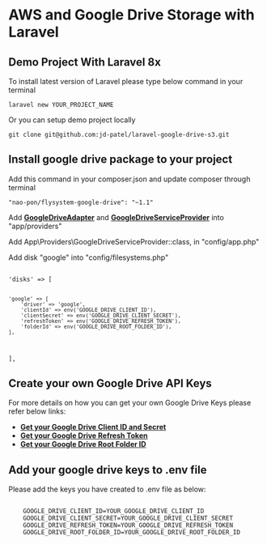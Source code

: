 # AWS and Google Drive Storage with Laravel

## Demo Project With Laravel 8x

To install latest version of Laravel please type below command in your terminal

<pre><code>laravel new YOUR_PROJECT_NAME</code></pre>

Or you can setup demo project locally

<pre><code>git clone git@github.com:jd-patel/laravel-google-drive-s3.git</code></pre>

## Install google drive package to your project

Add this command in your composer.json and update composer through terminal

<pre><code>"nao-pon/flysystem-google-drive": "~1.1"</code></pre>

Add **[GoogleDriveAdapter](https://github.com/jd-patel/laravel-google-drive-s3/blob/master/app/Providers/GoogleDriveAdapter.php)** and **[GoogleDriveServiceProvider](https://github.com/jd-patel/laravel-google-drive-s3/blob/master/app/Providers/GoogleDriveServiceProvider.php)** into "app/providers"

Add App\Providers\GoogleDriveServiceProvider::class, in "config/app.php"

Add disk "google" into "config/filesystems.php"

<code>
'disks' => [

    'google' => [
        'driver' => 'google',
        'clientId' => env('GOOGLE_DRIVE_CLIENT_ID'),
        'clientSecret' => env('GOOGLE_DRIVE_CLIENT_SECRET'),
        'refreshToken' => env('GOOGLE_DRIVE_REFRESH_TOKEN'),
        'folderId' => env('GOOGLE_DRIVE_ROOT_FOLDER_ID'),
    ],
],
</code>

## Create your own Google Drive API Keys

For more details on how you can get your own Google Drive Keys please refer below links:

- **[Get your Google Drive Client ID and Secret](https://github.com/jd-patel/laravel-google-drive-s3/blob/master/Readme/Get-your-Google-Drive-ClientID-and-Secret.md)**
- **[Get your Google Drive Refresh Token](https://github.com/jd-patel/laravel-google-drive-s3/blob/master/Readme/Get-your-Google-Drive-Refresh-Token.md)**
- **[Get your Google Drive Root Folder ID](https://github.com/jd-patel/laravel-google-drive-s3/blob/master/Readme/root-folder-id.md)**


## Add your google drive keys to .env file

Please add the keys you have created to .env file as below:

<pre><code>
	GOOGLE_DRIVE_CLIENT_ID=YOUR_GOOGLE_DRIVE_CLIENT_ID
	GOOGLE_DRIVE_CLIENT_SECRET=YOUR_GOOGLE_DRIVE_CLIENT_SECRET
	GOOGLE_DRIVE_REFRESH_TOKEN=YOUR_GOOGLE_DRIVE_REFRESH_TOKEN
	GOOGLE_DRIVE_ROOT_FOLDER_ID=YOUR_GOOGLE_DRIVE_ROOT_FOLDER_ID</code></pre>